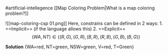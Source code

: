 #artificial-intellegence 
[[Map Coloring Problem|What is a map coloring problem?]]


![[map-coloring-csp 01.png]]
Here, constrains can be defined in 2 ways:
	1. ==Implicit== (if the language allows this)
	2. ==Explicit== 
$$(WA, NT) \in \{(R,G), (G,R), (B,R), (R,B), (G,B), (B,G)\}$$

**Solution**
{WA=red, NT=green, NSW=green, V=red, T=Green}
